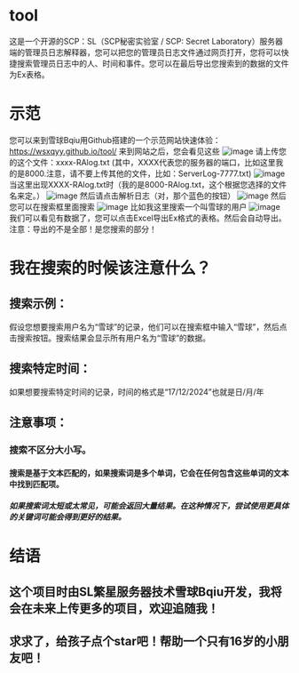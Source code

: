 # tool
  这是一个开源的SCP：SL（SCP秘密实验室 / SCP: Secret Laboratory）服务器端的管理员日志解释器，您可以把您的管理员日志文件通过网页打开，您将可以快捷搜索管理员日志中的人、时间和事件。您可以在最后导出您搜索到的数据的文件为Ex表格。
# 示范
  您可以来到雪球Bqiu用Github搭建的一个示范网站快速体验：https://wsxqyy.github.io/tool/    来到网站之后，您会看见这些
  ![image](https://github.com/user-attachments/assets/7458a272-5dac-4754-b4c9-a47feb29b866)
请上传您的这个文件：xxxx-RAlog.txt   (其中，XXXX代表您的服务器的端口，比如这里我的是8000.注意，请不要上传其他的文件，比如：ServerLog-7777.txt)
![image](https://github.com/user-attachments/assets/a6f4dc90-4fb1-4b04-84b8-7c5cfbbe8cf2)
当这里出现XXXX-RAlog.txt时（我的是8000-RAlog.txt，这个根据您选择的文件名来定。）
![image](https://github.com/user-attachments/assets/66619272-200e-4bf2-8cbb-5d6a017a14c6)
然后请点击解析日志（对，那个蓝色的按钮）
![image](https://github.com/user-attachments/assets/9926e820-6d03-451d-90dd-a8de57311be0)
然后您可以在搜索框里面搜索
![image](https://github.com/user-attachments/assets/64f9a422-9781-4842-97e9-8165a28ccbdb)
比如我这里搜索一个叫雪球的用户
![image](https://github.com/user-attachments/assets/5d364e09-1e9c-408a-8160-82518d7d05ac)
我们可以看见有数据了，您可以点击Excel导出Ex格式的表格。然后会自动导出。注意：导出的不是全部！是您搜索的部分！
# 我在搜索的时候该注意什么？
## 搜索示例：
假设您想要搜索用户名为“雪球”的记录，他们可以在搜索框中输入“雪球”，然后点击搜索按钮。搜索结果会显示所有用户名为“雪球”的数据。
## 搜索特定时间：
如果想要搜索特定时间的记录，时间的格式是“17/12/2024”也就是日/月/年
## 注意事项：
### 搜索不区分大小写。
#### 搜索是基于文本匹配的，如果搜索词是多个单词，它会在任何包含这些单词的文本中找到匹配项。
##### 如果搜索词太短或太常见，可能会返回大量结果。在这种情况下，尝试使用更具体的关键词可能会得到更好的结果。
# 结语
## 这个项目时由SL繁星服务器技术雪球Bqiu开发，我将会在未来上传更多的项目，欢迎追随我！
## 求求了，给孩子点个star吧！帮助一个只有16岁的小朋友吧！
